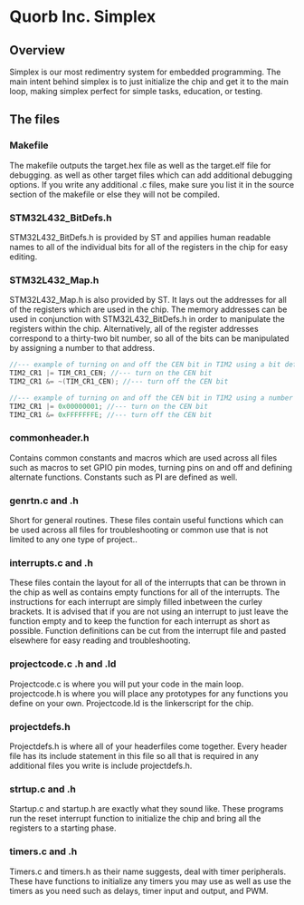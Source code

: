 # Quorb Inc. Simplex

## Overview
Simplex is our most redimentry system for embedded programming.  The main intent behind simplex is to just initialize the chip and get it to the main loop, making simplex perfect for simple tasks, education, or testing.

## The files

### Makefile
The makefile outputs the target.hex file as well as the target.elf file for debugging.  as well as other target files which can add additional debugging options.  If you write any additional .c files, make sure you list it in the source section of the makefile or else they will not be compiled.

### STM32L432_BitDefs.h
STM32L432_BitDefs.h is provided by ST and appilies human readable names to all of the individual bits for all of the registers in the chip for easy editing.  

### STM32L432_Map.h
STM32L432_Map.h is also provided by ST.  It lays out the addresses for all of the registers which are used in the chip.  The memory addresses can be used in conjunction with STM32L432_BitDefs.h in order to manipulate the registers within the chip.  Alternatively, all of the register addresses correspond to a thirty-two bit number, so all of the bits can be manipulated by assigning a number to that address.  
```c
//--- example of turning on and off the CEN bit in TIM2 using a bit definition
TIM2_CR1 |= TIM_CR1_CEN; //--- turn on the CEN bit
TIM2_CR1 &= ~(TIM_CR1_CEN); //--- turn off the CEN bit

//--- example of turning on and off the CEN bit in TIM2 using a number
TIM2_CR1 |= 0x00000001; //--- turn on the CEN bit
TIM2_CR1 &= 0xFFFFFFFE; //--- turn off the CEN bit
```

### commonheader.h
Contains common constants and macros which are used across all files such as macros to set GPIO pin modes, turning pins on and off and defining alternate functions.  Constants such as PI are defined as well.

### genrtn.c and .h
Short for general routines.  These files contain useful functions which can be used across all files for troubleshooting or common use that is not limited to any one type of project..

### interrupts.c and .h
These files contain the layout for all of the interrupts that can be thrown in the chip as well as contains empty functions for all of the interrupts.  The instructions for each interrupt are simply filled inbetween the curley brackets.  It is advised that if you are not using an interrupt to just leave the function empty and to keep the function for each interrupt as short as possible.  Function definitions can be cut from the interrupt file and pasted elsewhere for easy reading and troubleshooting.

### projectcode.c .h and .ld
Projectcode.c is where you will put your code in the main loop.  projectcode.h is where you will place any prototypes for any functions you define on your own.  Projectcode.ld is the linkerscript for the chip.

### projectdefs.h
Projectdefs.h is where all of your headerfiles come together.  Every header file has its include statement in this file so all that is required in any additional files you write is include projectdefs.h.

### strtup.c and .h
Startup.c and startup.h are exactly what they sound like.  These programs run the reset interrupt function to initialize the chip and bring all the registers to a starting phase.

### timers.c and .h
Timers.c and timers.h as their name suggests, deal with timer peripherals.  These have functions to initialize any timers you may use as well as use the timers as you need such as delays, timer input and output, and PWM.
